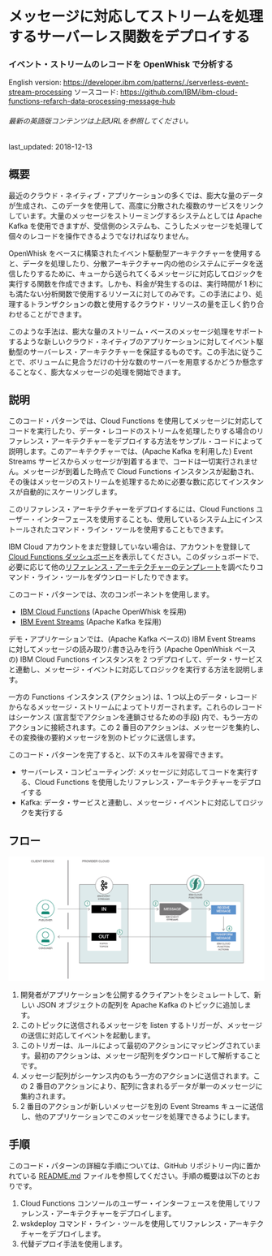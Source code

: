 # メッセージに対応してストリームを処理するサーバーレス関数をデプロイする

### イベント・ストリームのレコードを OpenWhisk で分析する

English version: https://developer.ibm.com/patterns/./serverless-event-stream-processing
ソースコード: https://github.com/IBM/ibm-cloud-functions-refarch-data-processing-message-hub

###### 最新の英語版コンテンツは上記URLを参照してください。
last_updated: 2018-12-13

 
## 概要

最近のクラウド・ネイティブ・アプリケーションの多くでは、膨大な量のデータが生成され、このデータを使用して、高度に分散された複数のサービスをリンクしています。大量のメッセージをストリーミングするシステムとしては Apache Kafka を使用できますが、受信側のシステムも、こうしたメッセージを処理して個々のレコードを操作できるようでなければなりません。

OpenWhisk をベースに構築されたイベント駆動型アーキテクチャーを使用すると、データを処理したり、分散アーキテクチャー内の他のシステムにデータを送信したりするために、キューから送られてくるメッセージに対応してロジックを実行する関数を作成できます。しかも、料金が発生するのは、実行時間が 1 秒にも満たない分析関数で使用するリソースに対してのみです。この手法により、処理するトランザクションの数と使用するクラウド・リソースの量を正しく釣り合わせることができます。

このような手法は、膨大な量のストリーム・ベースのメッセージ処理をサポートするような新しいクラウド・ネイティブのアプリケーションに対してイベント駆動型のサーバーレス・アーキテクチャーを保証するものです。この手法に従うことで、ボリュームに見合うだけの十分な数のサーバーを用意するかどうか懸念することなく、膨大なメッセージの処理を開始できます。

## 説明

このコード・パターンでは、Cloud Functions を使用してメッセージに対応してコードを実行したり、データ・レコードのストリームを処理したりする場合のリファレンス・アーキテクチャーをデプロイする方法をサンプル・コードによって説明します。このアーキテクチャーでは、(Apache Kafka を利用した) Event Streams サービスからメッセージが到着するまで、コードは一切実行されません。メッセージが到着した時点で Cloud Functions インスタンスが起動され、その後はメッセージのストリームを処理するために必要な数に応じてインスタンスが自動的にスケーリングします。

このリファレンス・アーキテクチャーをデプロイするには、Cloud Functions ユーザー・インターフェースを使用することも、使用しているシステム上にインストールされたコマンド・ライン・ツールを使用することもできます。

IBM Cloud アカウントをまだ登録していない場合は、アカウントを登録して [Cloud Functions ダッシュボード](https://cloud.ibm.com/openwhisk?cm_sp=ibmdev-_-developer-patterns-_-cloudreg)を表示してください。このダッシュボードで、必要に応じて他の[リファレンス・アーキテクチャーのテンプレート](https://github.com/topics/ibm-cloud-functions-refarch)を調べたりコマンド・ライン・ツールをダウンロードしたりできます。

このコード・パターンでは、次のコンポーネントを使用します。

* [IBM Cloud Functions](https://cloud.ibm.com/openwhisk?cm_sp=ibmdev-_-developer-patterns-_-cloudreg) (Apache OpenWhisk を採用)
* [IBM Event Streams](https://cloud.ibm.com/catalog/services/event-streams?cm_sp=ibmdev-_-developer-patterns-_-cloudreg) (Apache Kafka を採用)

デモ・アプリケーションでは、(Apache Kafka ベースの) IBM Event Streams に対してメッセージの読み取り/:書き込みを行う (Apache OpenWhisk ベースの) IBM Cloud Functions インスタンスを 2 つデプロイして、データ・サービスと連動し、メッセージ・イベントに対応してロジックを実行する方法を説明します。

一方の Functions インスタンス (アクション) は、1 つ以上のデータ・レコードからなるメッセージ・ストリームによってトリガーされます。これらのレコードはシーケンス (宣言型でアクションを連鎖させるための手段) 内で、もう一方のアクションに接続されます。この 2 番目のアクションは、メッセージを集約し、その変換後の要約メッセージを別のトピックに送信します。

このコード・パターンを完了すると、以下のスキルを習得できます。

* サーバーレス・コンピューティング:  メッセージに対応してコードを実行する、Cloud Functions を使用したリファレンス・アーキテクチャーをデプロイする
* Kafka: データ・サービスと連動し、メッセージ・イベントに対応してロジックを実行する

## フロー

![フロー](./images/serverless-event-stream-architecture.png)

1. 開発者がアプリケーションを公開するクライアントをシミュレートして、新しい JSON オブジェクトの配列を Apache Kafka のトピックに追加します。
1. このトピックに送信されるメッセージを listen するトリガーが、メッセージの送信に対応してイベントを起動します。
1. このトリガーは、ルールによって最初のアクションにマッピングされています。最初のアクションは、メッセージ配列をダウンロードして解析することです。
1. メッセージ配列がシーケンス内のもう一方のアクションに送信されます。この 2 番目のアクションにより、配列に含まれるデータが単一のメッセージに集約されます。
1. 2 番目のアクションが新しいメッセージを別の Event Streams キューに送信し、他のアプリケーションでこのメッセージを処理できるようにします。

## 手順

このコード・パターンの詳細な手順については、GitHub リポジトリー内に置かれている [README.md](https://github.com/IBM/ibm-cloud-functions-refarch-data-processing-message-hub/blob/master/README.md) ファイルを参照してください。手順の概要は以下のとおりです。

1. Cloud Functions コンソールのユーザー・インターフェースを使用してリファレンス・アーキテクチャーをデプロイします。
2. wskdeploy コマンド・ライン・ツールを使用してリファレンス・アーキテクチャーをデプロイします。
3. 代替デプロイ手法を使用します。
